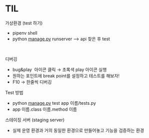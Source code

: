 # TIL

가상환경 (test 하기)

- pipenv shell
- python [manage.py](http://manage.py) runserver —> api 찾은 후 test
<br/>

디버깅

- bug&play  아이콘 클릭 → 초록색 play 아이콘 실행
- 원하는 포인트에 break point를 설정하고 테스트를 해보자!
- F10 → 한줄씩 디버깅


Test 방법

- python [manage.py](http://manage.py) test app 이름/tests.py
- app 이름.class 이름.method 이름


스테이징 서버 (staging server)

- 실제 운영 환경과 거의 동일한 환경으로 만들어놓고 기능을 검증하는 환경

